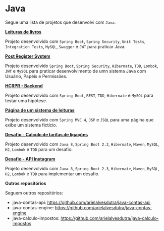 # Java

Segue uma lista de projetos que desenvolvi com `Java`.

[**Leituras de livros**](https://github.com/arielalvesdutra/books-reading)

Projeto desenvolvido com `Spring Boot`, `Spring Security`, `Unit Tests`, `Integration Tests`, `MySQL`, `Swagger` e `JWT` para praticar Java.

[**Post Register System**](https://github.com/arielalvesdutra/prs-backend)

Projeto desenvolvido `Spring Boot`, `Spring Security`, `Hibernate`, `TDD`, `Lombok`, `JWT` e `MySQL` para praticar desenvolvimento de umn sistema Java com Usuário, Papéis e Permissões.

[**HCRPR - Backend**](https://github.com/arielalvesdutra/hcrpr-backend)

Projeto desenvolvido com `Spring Boot`, `REST`, `TDD`, `Hibernate` e `MySQL` para testar uma hipótese.

[**Página de um sistema de leituras**](https://github.com/arielalvesdutra/books-readings-site)

Projeto desenvolvido com `Spring MVC 4`, `JSP` e `JSQL` para uma página que exibe um sistema fictício.

[**Desafio - Calculo de tarifas de ligações**](https://github.com/arielalvesdutra/calling-tariff-challenge-backend)

Projeto desenvolvido com `Java 8`, `Spring Boot 2.3`, `Hibernate`, `Maven`, `MySQL`, `H2`, `Lombok` e `TDD` para um desafio.

[**Desafio - API Instagram**](https://github.com/arielalvesdutra/api-instagram-challenge/)

Projeto desenvolvido com `Java 8`, `Spring Boot 2.3`, `Hibernate`, `Maven`, `MySQL`, `H2`, `Lombok` e `TDD` para implementar um desafio.

**Outros repositórios**

Seguem outros repositórios:

- java-contas-api: https://github.com/arielalvesdutra/java-contas-api
- java-contas-engine: https://github.com/arielalvesdutra/java-contas-engine
- java-calculo-impostos: https://github.com/arielalvesdutra/java-calculo-impostos
